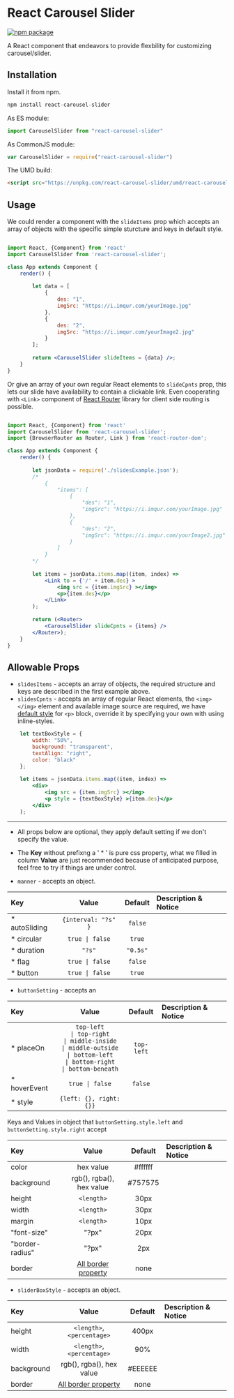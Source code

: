 # React Carousel Slider
[![npm package][npm-badge]][npm]

A React component that endeavors to provide flexbility for customizing carousel/slider.

## Installation

Install it from npm.

```js
npm install react-carousel-slider
```
As ES module:
```js
import CarouselSlider from "react-carousel-slider"
```
As CommonJS module:
```js
var CarouselSlider = require("react-carousel-slider")
```

The UMD build:
```html 
<script src="https://unpkg.com/react-carousel-slider/umd/react-carousel-slider.js"></script>
```

## Usage

We could render a <CarouselSlider> component with the `slideItems` prop which accepts an array of objects with the specific simple sturcture and keys in default style.

```jsx

import React, {Component} from 'react'
import CarouselSlider from 'react-carousel-slider';

class App extends Component {
    render() {
    
        let data = [
            {
                des: "1",
                imgSrc: "https://i.imqur.com/yourImage.jpg"
            },
            {
                des: "2",
                imgSrc: "https://i.imqur.com/yourImage2.jpg"
            }
        ];
        
        return <CarouselSlider slideItems = {data} />;
    }
}
```
Or give an array of your own regular React elements to `slideCpnts` prop, this lets our slide have availability to contain a clickable link. Even cooperating with `<Link>` component of [React Router](https://github.com/ReactTraining/react-router) library for client side routing is possible.

```jsx

import React, {Component} from 'react'
import CarouselSlider from 'react-carousel-slider';
import {BrowserRouter as Router, Link } from 'react-router-dom';

class App extends Component {
    render() {
    
        let jsonData = require('./slidesExample.json');
        /*
            {
                "items": [
                    {
                        "des": "1",
                        "imgSrc": "https://i.imqur.com/yourImage.jpg"
                    },
                    {
                        "des": "2",
                        "imgSrc": "https://i.imqur.com/yourImage2.jpg"
                    }
                ] 
            }
        */
        
        let items = jsonData.items.map((item, index) => 
            <Link to = {'/' + item.des} >
                <img src = {item.imgSrc} ></img>
                <p>{item.des}</p>
            </Link>
        );
        
        return (<Router>
            <CarouselSlider slideCpnts = {items} />
        </Router>);
    }
}
```

## Allowable Props
* `slidesItems` -  accepts an array of objects, the required structure and keys are described in the first example above.
* `slidesCpnts` -  accepts an array of regular React elements, the `<img></img>` element and available image source are required, we have [default style]() for `<p>` block, override it by specifying your own with using inline-styles.
    
```jsx
    let textBoxStyle = {
        width: "50%",
        background: "transparent",
        textAlign: "right",
        color: "black"
    };
    
    let items = jsonData.items.map((item, index) => 
        <div>
            <img src = {item.imgSrc} ></img>
            <p style = {textBoxStyle} >{item.des}</p>
        </div>
    );
```
***
* All props below are optional, they apply default setting if we don't specify the value.
* The **Key** without prefixng a  ' * '  is pure css property, what we filled in column **Value** are just recommended because of anticipated purpose, feel free to try if things are under control.

* `manner` - accepts an object.

| Key | Value | Default | Description & Notice |
|:---|:---:|:---:|:---|
| * autoSliding | `{interval: "?s" }` | `false` |  |
| * circular | `true \| false` | `true` | |
| * duration | `"?s"` | `"0.5s"` | |
| * flag | `true \| false` | `false` | |
| * button | `true \| false` | `true` | |

* `buttonSetting` - accepts an 

| Key | Value | Default | Description & Notice |
|:---|:---:|:---:|:---|
| * placeOn | `top-left`</br>`\| top-right`</br>`\| middle-inside`</br>`\| middle-outside`</br>`\| bottom-left`</br>`\| bottom-right`</br>`\| bottom-beneath` | `top-left` |  |
| * hoverEvent | `true \| false` | `false` | |
| * style | `{left: {}, right: {}}` | | |

Keys and Values in object that `buttonSetting.style.left` and `buttonSetting.style.right` accept

| Key | Value | Default | Description & Notice |
|:---|:---:|:---:|:---|
| color | hex value | #ffffff |  |
| background | rgb(), rgba(), hex value | #757575 | |
| height | `<length>` | 30px | |
| width | `<length>` | 30px | |
| margin | `<length>` | 10px | |
| "font-size" | "?px" | 20px | |
| "border-radius" | "?px" | 2px | |
| border | [All border property](https://developer.mozilla.org/en-US/docs/Web/CSS/border) | none | |
 



* `sliderBoxStyle` - accepts an object.

| Key | Value | Default | Description & Notice |
|:---|:---:|:---:|:---|
| height | 	`<length>`, `<percentage>` | 400px |  |
| width | `<length>`, `<percentage>` | 90% | |
| background | rgb(), rgba(), hex value | #EEEEEE | |
| border | [All border property](https://developer.mozilla.org/en-US/docs/Web/CSS/border) | none | | 



    
[npm-badge]: https://img.shields.io/npm/v/react-carousel-slider.png?style=flat-square
[npm]: https://www.npmjs.org/package/react-carousel-slider

